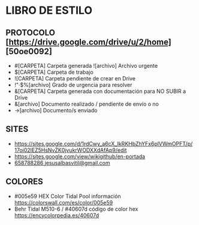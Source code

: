 # LIBRO DE ESTILO

## PROTOCOLO [https://drive.google.com/drive/u/2/home] [50oe0092]
- #[CARPETA] Carpeta generada ![archivo] Archivo urgente
- $[CARPETA] Carpeta de trabajo
- ![CARPETA] Carpeta pendiente de crear en Drive
- !"·$%[archivo] Grado de urgencia para resolver
- &[CARPETA] Carpeta generada con documentación para NO SUBIR a Drive
- &[archivo] Documento realizado / pendiente de envío o no
- ->[archivo] Documento/s enviado

## SITES
- https://sites.google.com/d/1rdCwy_a6cX_IkRKHbZhYFx6plVWmOPFT/p/17oi02lEZ5HsNvZK0jvukrWODXXdAfAp9/edit
- https://sites.google.com/view/wikigithub/en-portada
- [658788286 jesusalbasvitil@gmail.com](https://micloud.movistar.es/#profile)


## COLORES
- #005e59 HEX Color Tidal Pool información  https://colorswall.com/es/color/005e59
- Behr Tidal M510-6 / #40607d código de color hex https://encycolorpedia.es/40607d
